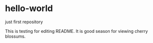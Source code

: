 # hello-world
just first repository

This is testing for editing README.
It is good season for viewing cherry blossums.

